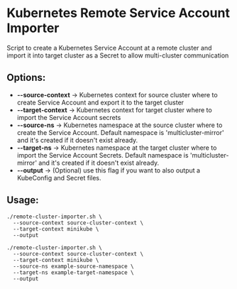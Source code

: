# Kubernetes Remote Service Account Importer

Script to create a Kubernetes Service Account at a remote cluster and import it into target cluster as a Secret to allow multi-cluster communication

## Options:

- **--source-context** -> Kubernetes context for source cluster where to create Service Account and export it to the target cluster
- **--target-context** -> Kubernetes context for target cluster where to import the Service Account secrets
- **--source-ns** -> Kubernetes namespace at the source cluster where to create the Service Account. Default namespace is 'multicluster-mirror' and it's created if it doesn't exist already.
- **--target-ns** -> Kubernetes namespace at the target cluster where to import the Service Account Secrets. Default namespace is 'multicluster-mirror' and it's created if it doesn't exist already.
- **--output** -> (Optional) use this flag if you want to also output a KubeConfig and Secret files.

## Usage:

```
./remote-cluster-importer.sh \
  --source-context source-cluster-context \
  --target-context minikube \
  --output
```

```
./remote-cluster-importer.sh \
  --source-context source-cluster-context \
  --target-context minikube \
  --source-ns example-source-namespace \
  --target-ns example-target-namespace \
  --output
```
